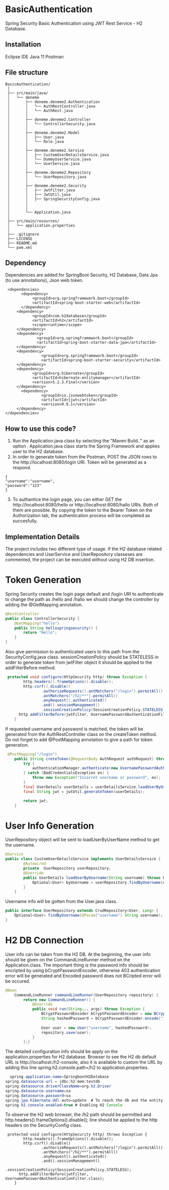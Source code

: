 # BasicAuthentication
Spring Security Basic Authentication using JWT Rest Service - H2 Database. 

## Installation
Eclipse IDE
Java 11 
Postman 

## File structure
```
BasicAuthentication/
 │
 ├── src/main/java/
 │   └── deneme
 │       ├── deneme.deneme2.Authentication
 │       │   └── AuthRestController.java
 │       │   └── AuthRest.java
 │       │
 │       ├── deneme.deneme2.Controller
 │       │   └── ControllerSecurity.java
 │       │
 │       ├── deneme.deneme2.Model
 │       │   ├── User.java
 │       │   └── Role.java
 │       │
 │       ├── deneme.deneme2.Service
 │       │   ├── CustomUserDetailsService.java
 │       │   └── DummyUserService.java
 │       │   └── UserService.java
 │       │
 │       ├── deneme.deneme2.Repository
 │       │   └── UserRepository.java
 │       │
 │       ├── deneme.deneme2.Security
 │       │   ├── JwtFilter.java
 │       │   ├── JwtUtil.java
 │       │   ├── SpringSecurityConfig.java
 │       │
 │       │
 │       └── Application.java
 │
 ├── src/main/resources/
 │   └── application.properties
 │
 ├── .gitignore
 ├── LICENSE
 ├── README.md
 └── pom.xml
```
## Dependency
Dependencies are added for SpringBoot Security, H2 Database, Data Jpa (to use annotations), Json web token.
```
 <dependencies>  
 	   <dependency>
		    <groupId>org.springframework.boot</groupId>
		    <artifactId>spring-boot-starter-web</artifactId>
	   </dependency>
     <dependency>
            <groupId>com.h2database</groupId>
            <artifactId>h2</artifactId>
            <scope>runtime</scope>
     </dependency>
     <dependency>
	          <groupId>org.springframework.boot</groupId>
	          <artifactId>spring-boot-starter-data-jpa</artifactId>
     </dependency>
     <dependency>
		        <groupId>org.springframework.boot</groupId>
		        <artifactId>spring-boot-starter-security</artifactId>
     </dependency>
     <dependency>
            <groupId>org.hibernate</groupId>
            <artifactId>hibernate-entitymanager</artifactId>
            <version>5.2.3.Final</version>
     </dependency>
	   <dependency>
		        <groupId>io.jsonwebtoken</groupId>
		        <artifactId>jjwt</artifactId>
		        <version>0.9.1</version>
     </dependency>
</dependencies>  
```


## How to use this code?
1. Run the Application.java class by selecting the "Maven Build.." as an option . Application.java class starts the Spring Framework and applies user to the H2 database.
2. In order to generate token from the Postman, POST the JSON rows to the http://localhost:8080/login URI. Token will be generated as a respond.
```
{
"username":"username",
"password":"123"
}
```
3. To authantice the login page, you can either GET the http://localhost:8080/hello or http://localhost:8080/hallo URIs. Both of them are possible. By copying the token to the Bearer Token on the Authorization tab, 
the authentication process will be completed as succesfully. 


## Implementation Details

The project includes two different type of usage. If the H2 database related dependencies and UserService and UserRepository classeses are commented, the project can be executed 
without using H2 DB insertion.
# Token Generation

Spring Security creates the login page default and /login URI to authenticate to change the path as /hello and /hallo we should change the controller by adding the 
@GetMapping annotation.
``` java
@RestController
public class ControllerSecurity {
    @GetMapping("hello")
    public String hellospringsecurity() {
        return "Hello";
    }
}
```

Also give permission to authenticated users to this path from the SecurityConfig.java class. sessionCreationPolicy should be STATELESS in order to
generate token from jwtFilter object it should be applied to the addFilterBefore method. 
``` java
 protected void configure(HttpSecurity http) throws Exception {
    	http.headers().frameOptions().disable();
        http.csrf().disable()
                .authorizeRequests().antMatchers("/login").permitAll()
                .antMatchers("/h2/**").permitAll()
                .anyRequest().authenticated()
                .and().sessionManagement()
                .sessionCreationPolicy(SessionCreationPolicy.STATELESS);
      http.addFilterBefore(jwtFilter, UsernamePasswordAuthenticationFilter.class);
    }
```
If requested username and password is matched, the token will be generated from the AuthRestController class on the createToken method. 
Do not forget to add @PostMapping annotation to give a path for token generation.
``` java
 @PostMapping("/login")
    public String creteToken(@RequestBody AuthRequest authRequest) throws Exception {
        try {
            authenticationManager.authenticate(new UsernamePasswordAuthenticationToken(authRequest.getUsername(), authRequest.getPassword()));
        } catch (BadCredentialsException ex) {
            throw new Exception("Incorret username or password", ex);
        }
        final UserDetails userDetails = userDetailsService.loadUserByUsername(authRequest.getUsername());
        final String jwt = jwtUtil.generateToken(userDetails);

        return jwt;
    }
```
# User Info Generation
UserRepository object will be sent to loadUserByUserName method to get the username. 
``` java 
@Service
public class CustomUserDetailsService implements UserDetailsService {
        @Autowired
        private  UserRepository userRepository;
        @Override
        public UserDetails loadUserByUsername(String username) throws UsernameNotFoundException {
            Optional<User> byUsername = userRepository.findByUsername(username);
        }
    }
```
Username info will be gotten from the User.java class. 
``` java 
public interface UserRepository extends CrudRepository<User, Long> {
    Optional<User> findByUsername(@Param("username") String username);
}
```
# H2 DB Connection
User info can be taken from the H2 DB. At the beginning, the user info should be given on the CommandLineRunner method on the Application.class.
The important thing is the password info should be encripted by using bCryptPasswordEncoder, otherwise 403 authentication error will be generated and Encoded password does not 
BCripted error will be occured.

``` java 
@Bean
    CommandLineRunner commandLineRunner(UserRepository repository) {
        return new CommandLineRunner() {
            @Override
            public void run(String... args) throws Exception {
            	BCryptPasswordEncoder bCryptPasswordEncoder = new BCryptPasswordEncoder();
                String hashedPassword = bCryptPasswordEncoder.encode("123");
                
                User user = new User("username", hashedPassword);
                repository.save(user);
            }
        };}
```        

The detailed configuration info should be apply on the application.properties for H2 database. Browser to see the H2 db default URL is http://localhost:/h2-console,
also it is available to custom the URL  by adding this line spring.h2.console.path=/h2 to application.properties.
 ```  java     
   spring.application.name=SpringbootH2Database
spring.datasource.url = jdbc:h2:mem:testdb
spring.datasource.driverClassName=org.h2.Driver
spring.datasource.username=sa
spring.datasource.password=sa
spring.jpa.hibernate.ddl-auto=update  # To reach the db and the entity classes, do not write none!
spring.h2.console.enabled=true # Enabling H2 Console
  ``` 
To observe the H2 web browser, the /h2 path should be permitted and http.headers().frameOptions().disable(); line should be applied to the http headers on the SecurityConfig class.
```
 protected void configure(HttpSecurity http) throws Exception {
    	http.headers().frameOptions().disable();
        http.csrf().disable()
                .authorizeRequests().antMatchers("/login").permitAll()
                .antMatchers("/h2/**").permitAll()
                .anyRequest().authenticated()
                .and().sessionManagement()
                .sessionCreationPolicy(SessionCreationPolicy.STATELESS);
      http.addFilterBefore(jwtFilter, UsernamePasswordAuthenticationFilter.class);
    }
```
        
        
        
